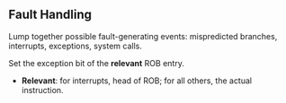 ## Fault Handling

Lump together possible fault-generating events: mispredicted branches, interrupts, exceptions, system calls.

Set the exception bit of the **relevant** ROB entry. 
- **Relevant**: for interrupts, head of ROB; for all others, the actual instruction.